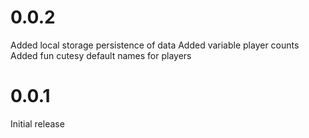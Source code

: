 # 0.0.2

Added local storage persistence of data
Added variable player counts
Added fun cutesy default names for players

# 0.0.1

Initial release
